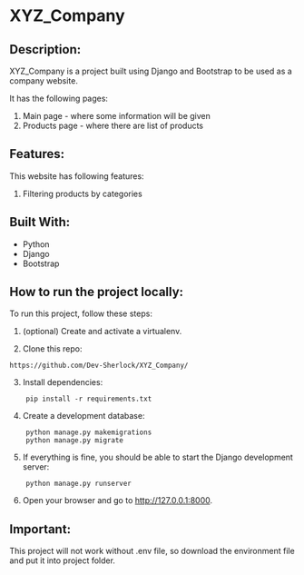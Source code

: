 # XYZ_Company

## Description:
XYZ_Company is a project built using Django and Bootstrap to be used as a company website.

It has the following pages:
1. Main page - where some information will be given
2. Products page - where there are list of products

## Features: 
This website has following features:
1. Filtering products by categories

## Built With:

- Python
- Django
- Bootstrap

## How to run the project locally:
To run this project, follow these steps:

1.  (optional) Create and activate a virtualenv.

2.  Clone this repo:
```
https://github.com/Dev-Sherlock/XYZ_Company/
```
3.  Install dependencies:
```
    pip install -r requirements.txt
```
4.  Create a development database:
```
    python manage.py makemigrations
    python manage.py migrate
```
5.  If everything is fine, you should be able to start the Django development server:
```
    python manage.py runserver
```
6.  Open your browser and go to http://127.0.0.1:8000. 



## Important:

This project will not work without .env file, so download the environment file and put it into project folder.



